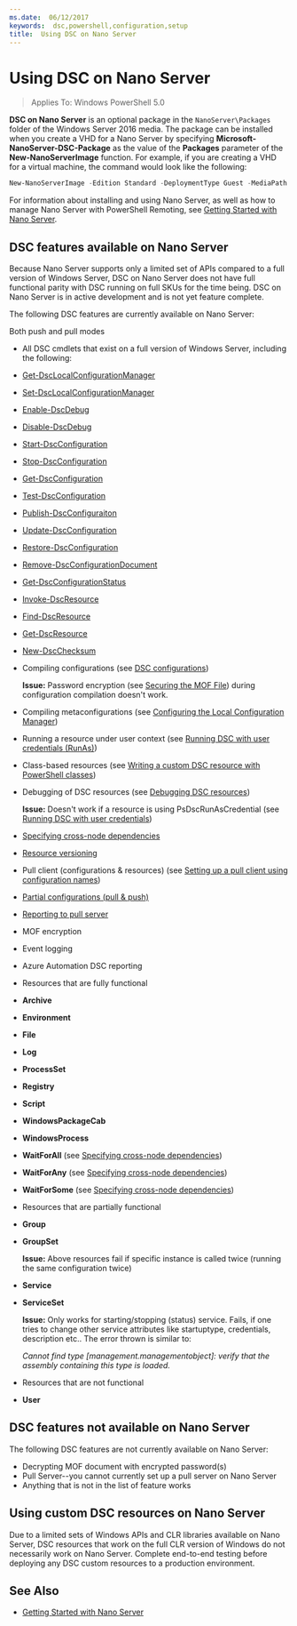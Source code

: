 ```yaml
---
ms.date:  06/12/2017
keywords:  dsc,powershell,configuration,setup
title:  Using DSC on Nano Server
---
```


# Using DSC on Nano Server

> Applies To: Windows PowerShell 5.0

**DSC on Nano Server** is an optional package in the `NanoServer\Packages` folder of the Windows Server 2016 media. The package can be installed when you create a VHD for a Nano Server by
specifying **Microsoft-NanoServer-DSC-Package** as the value of the **Packages** parameter of the **New-NanoServerImage** function. For example, if you are creating a VHD for a virtual
machine, the command would look like the following:

```powershell
New-NanoServerImage -Edition Standard -DeploymentType Guest -MediaPath f:\ -BasePath .\Base -TargetPath .\Nano1\Nano.vhd -ComputerName Nano1 -Packages Microsoft-NanoServer-DSC-Package
```

For information about installing and using Nano Server, as well as how to manage Nano Server with PowerShell Remoting, see
[Getting Started with Nano Server](https://technet.microsoft.com/library/mt126167.aspx).

## DSC features available on Nano Server

Because Nano Server supports only a limited set of APIs compared to a full version of Windows Server, DSC on Nano Server does not have full functional parity with DSC running on
full SKUs for the time being. DSC on Nano Server is in active development and is not yet feature complete.

The following DSC features are currently available on Nano Server:

Both push and pull modes

- All DSC cmdlets that exist on a full version of Windows Server, including the following:
- [Get-DscLocalConfigurationManager](https://technet.microsoft.com/library/dn407378.aspx)
- [Set-DscLocalConfigurationManager](https://technet.microsoft.com/library/dn521621.aspx)
- [Enable-DscDebug](https://technet.microsoft.com/en-us/library/mt517870.aspx)
- [Disable-DscDebug](https://technet.microsoft.com/en-us/library/mt517872.aspx)
- [Start-DscConfiguration](https://technet.microsoft.com/en-us/library/dn521623.aspx)
- [Stop-DscConfiguration](https://technet.microsoft.com/en-us/library/mt143542.aspx)
- [Get-DscConfiguration](https://technet.microsoft.com/en-us/library/dn407379.aspx)
- [Test-DscConfiguration](https://technet.microsoft.com/en-us/library/dn407382.aspx)
- [Publish-DscConfiguraiton](https://technet.microsoft.com/en-us/library/mt517875.aspx)
- [Update-DscConfiguration](https://technet.microsoft.com/en-us/library/mt143541.aspx)
- [Restore-DscConfiguration](https://technet.microsoft.com/en-us/library/dn407383.aspx)
- [Remove-DscConfigurationDocument](https://technet.microsoft.com/en-us/library/mt143544.aspx)
- [Get-DscConfigurationStatus](https://technet.microsoft.com/en-us/library/mt517868.aspx)
- [Invoke-DscResource](https://technet.microsoft.com/en-us/library/mt517869.aspx)
- [Find-DscResource](https://technet.microsoft.com/en-us/library/mt517874.aspx)
- [Get-DscResource](https://technet.microsoft.com/en-us/library/dn521625.aspx)
- [New-DscChecksum](https://technet.microsoft.com/en-us/library/dn521622.aspx)

- Compiling configurations (see [DSC configurations](configurations.md))

  **Issue:** Password encryption (see [Securing the MOF File](securemof.md)) during configuration compilation doesn't work.

- Compiling metaconfigurations (see [Configuring the Local Configuration Manager](metaConfig.md))

- Running a resource under user context (see [Running DSC with user credentials (RunAs)](runAsUser.md))

- Class-based resources (see [Writing a custom DSC resource with PowerShell classes](authoringResourceClass.md))

- Debugging of DSC resources (see [Debugging DSC resources](debugresource.md))

  **Issue:** Doesn't work if a resource is using PsDscRunAsCredential (see [Running DSC with user credentials](runAsUser.md))

- [Specifying cross-node dependencies](crossNodeDependencies.md)

- [Resource versioning](sxsResource.md)

- Pull client (configurations & resources) (see [Setting up a pull client using configuration names](pullClientConfigNames.md))

- [Partial configurations (pull & push)](partialConfigs.md)

- [Reporting to pull server](reportServer.md)

- MOF encryption

- Event logging

- Azure Automation DSC reporting

- Resources that are fully functional

- **Archive**
- **Environment**
- **File**
- **Log**
- **ProcessSet**
- **Registry**
- **Script**
- **WindowsPackageCab**
- **WindowsProcess**
- **WaitForAll** (see [Specifying cross-node dependencies](crossNodeDependencies.md))
- **WaitForAny** (see [Specifying cross-node dependencies](crossNodeDependencies.md))
- **WaitForSome** (see [Specifying cross-node dependencies](crossNodeDependencies.md))

- Resources that are partially functional
- **Group**
- **GroupSet**

  **Issue:** Above resources fail if specific instance is called twice (running the same configuration twice)

- **Service**
- **ServiceSet**

  **Issue:** Only works for starting/stopping (status) service. Fails, if one tries to change other service attributes like startuptype, credentials, description etc.. The error thrown is similar to:

  *Cannot find type [management.managementobject]: verify that the assembly containing this type is loaded.*

- Resources that are not functional
- **User**

## DSC features not available on Nano Server

The following DSC features are not currently available on Nano Server:

- Decrypting MOF document with encrypted password(s)
- Pull Server--you cannot currently set up a pull server on Nano Server
- Anything that is not in the list of feature works

## Using custom DSC resources on Nano Server

Due to a limited sets of Windows APIs and CLR libraries available on Nano Server, DSC resources that work on the full CLR version of Windows do not necessarily work on Nano Server.
Complete end-to-end testing before deploying any DSC custom resources to a production environment.

## See Also

- [Getting Started with Nano Server](https://technet.microsoft.com/library/mt126167.aspx)
